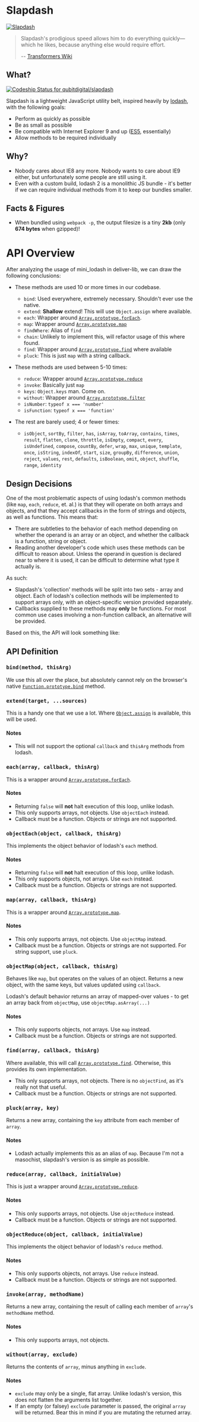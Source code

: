 # Slapdash

[![Slapdash](http://i.imgur.com/bcHchs7.jpg)][slapdash-transformers]

> Slapdash's prodigious speed allows him to do everything quickly—which he likes, because anything else would require effort.
>
> -- [Transformers Wiki][slapdash-transformers]

## What?

[![Codeship Status for qubitdigital/slapdash](https://codeship.com/projects/3775dd10-dd64-0133-6ef5-6a9399c471b8/status?branch=master)][codeship]

Slapdash is a lightweight JavaScript utility belt, inspired heavily by
[lodash][lodash], with the following goals:

 - Perform as quickly as possible
 - Be as small as possible
 - Be compatible with Internet Explorer 9 and up ([ES5][es5], essentially)
 - Allow methods to be required individually

## Why?

 - Nobody cares about IE8 any more. Nobody wants to care about IE9 either, but unfortunately some people are still using it.
 - Even with a custom build, lodash 2 is a monolithic JS bundle - it's better if we can require individual methods from it to keep our bundles smaller.

## Facts & Figures

 - When bundled using `webpack -p`, the output filesize is a tiny **2kb** (only **674 bytes** when gzipped)!

# API Overview

After analyzing the usage of mini_lodash in deliver-lib, we can draw the following conclusions:

 - These methods are used 10 or more times in our codebase.

   - `bind`: Used everywhere, extremely necessary. Shouldn't ever use the native.
   - `extend`: **Shallow** extend! This will use `Object.assign` where available.
   - `each`: Wrapper around [`Array.prototype.forEach`][mdn-Array-forEach].
   - `map`: Wrapper around [`Array.prototype.map`][mdn-Array-map]
   - `findWhere`: Alias of `find`
   - `chain`: Unlikely to implement this, will refactor usage of this where found.
   - `find`: Wrapper around [`Array.prototype.find`][mdn-Array-find] where available
   - `pluck`: This is just `map` with a string callback.

 - These methods are used between 5-10 times:

   - `reduce`: Wrapper around [`Array.prototype.reduce`][mdn-Array-reduce]
   - `invoke`: Basically just `map`
   - `keys`: `Object.keys` man. Come on.
   - `without`: Wrapper around [`Array.prototype.filter`][mdn-Array-filter]
   - `isNumber`: `typeof x === 'number'`
   - `isFunction`: `typeof x === 'function'`

 - The rest are barely used; 4 or fewer times:

   - `isObject`, `sortBy`, `filter`, `has`, `isArray`, `toArray`, `contains`, `times`, `result`, `flatten`, `clone`, `throttle`, `isEmpty`, `compact`, `every`, `isUndefined`, `compose`, `countBy`, `defer`, `wrap`, `max`, `unique`, `template`, `once`, `isString`, `indexOf`, `start`, `size`, `groupBy`, `difference`, `union`, `reject`, `values`, `rest`, `defaults`, `isBoolean`, `omit`, `object`, `shuffle`, `range`, `identity`

## Design Decisions

One of the most problematic aspects of using lodash's common methods (like `map`, `each`, `reduce`, et. al.) is that they will operate on both arrays and objects, and that they accept callbacks in the form of strings and objects, as well as functions. This means that:

 - There are subtleties to the behavior of each method depending on whether the operand is an array or an object, and whether the callback is a function, string or object.
 - Reading another developer's code which uses these methods can be difficult to reason about. Unless the operand in question is declared near to where it is used, it can be difficult to determine what type it actually is.

As such:

 - Slapdash's 'collection' methods will be split into two sets - array and object. Each of lodash's collection methods will be implemented to support arrays only, with an object-specific version provided separately.
 - Callbacks supplied to these methods may **only** be functions. For most common use cases involving a non-function callback, an alternative will be provided.

Based on this, the API will look something like:

## API Definition

### `bind(method, thisArg)`

We use this all over the place, but absolutely cannot rely on the browser's native [`Function.prototype.bind`][mdn-Function-bind] method.

### `extend(target, ...sources)`

This is a handy one that we use a lot. Where [`Object.assign`][mdn-Object-assign] is available, this will be used.

#### Notes

 - This will not support the optional `callback` and `thisArg` methods from lodash.

### `each(array, callback, thisArg)`

This is a wrapper around [`Array.prototype.forEach`][mdn-Array-forEach].

#### Notes

 - Returning `false` will **not** halt execution of this loop, unlike lodash.
 - This only supports arrays, not objects. Use `objectEach` instead.
 - Callback must be a function. Objects or strings are not supported.

### `objectEach(object, callback, thisArg)`

This implements the object behavior of lodash's `each` method.

#### Notes

 - Returning `false` will **not** halt execution of this loop, unlike lodash.
 - This only supports objects, not arrays. Use `each` instead.
 - Callback must be a function. Objects or strings are not supported.

### `map(array, callback, thisArg)`

This is a wrapper around [`Array.prototype.map`][mdn-Array-map].

#### Notes

  - This only supports arrays, not objects. Use `objectMap` instead.
  - Callback must be a function. Objects or strings are not supported. For string support, use `pluck`.

### `objectMap(object, callback, thisArg)`

Behaves like `map`, but operates on the values of an object. Returns a new object, with the same keys, but values updated using `callback`.

Lodash's default behavior returns an array of mapped-over values - to get an array back from `objectMap`, use `objectMap.asArray(...)`

#### Notes

  - This only supports objects, not arrays. Use `map` instead.
  - Callback must be a function. Objects or strings are not supported.

### `find(array, callback, thisArg)`

Where available, this will call [`Array.prototype.find`][mdn-Array-find]. Otherwise, this provides its own
implementation.

  - This only supports arrays, not objects. There is no `objectFind`, as it's really not that useful.
  - Callback must be a function. Objects or strings are not supported.

### `pluck(array, key)`

Returns a new array, containing the `key` attribute from each member of `array`.

#### Notes

  - Lodash actually implements this as an alias of `map`. Because I'm not a masochist, slapdash's version is as simple as possible.

### `reduce(array, callback, initialValue)`

This is just a wrapper around [`Array.prototype.reduce`][mdn-Array-reduce].

#### Notes

  - This only supports arrays, not objects. Use `objectReduce` instead.
  - Callback must be a function. Objects or strings are not supported.

### `objectReduce(object, callback, initialValue)`

This implements the object behavior of lodash's `reduce` method.

#### Notes

  - This only supports objects, not arrays. Use `reduce` instead.
  - Callback must be a function. Objects or strings are not supported.

### `invoke(array, methodName)`

Returns a new array, containing the result of calling each member of `array`'s `methodName` method.

#### Notes

  - This only supports arrays, not objects.

### `without(array, exclude)`

Returns the contents of `array`, minus anything in `exclude`.

#### Notes

  - `exclude` may only be a single, flat array. Unlike lodash's version, this does not flatten the arguments list together.
  - If an empty (or falsey) `exclude` parameter is passed, the original `array` will be returned. Bear this in mind if you are mutating the returned array.

[slapdash-transformers]: http://tfwiki.net/wiki/Slap_Dash
[lodash]: http://lodash.com/
[codeship]: https://codeship.com/projects/144381
[es5]: http://caniuse.com/#search=es5
[mdn-Object-assign]: https://developer.mozilla.org/en/docs/Web/JavaScript/Reference/Global_objects/Object/assign
[mdn-Function-bind]: https://developer.mozilla.org/en/docs/Web/JavaScript/Reference/Global_objects/Function/bind
[mdn-Array-map]: https://developer.mozilla.org/en/docs/Web/JavaScript/Reference/Global_objects/Array/map
[mdn-Array-find]: https://developer.mozilla.org/en/docs/Web/JavaScript/Reference/Global_objects/Array/find
[mdn-Array-filter]: https://developer.mozilla.org/en/docs/Web/JavaScript/Reference/Global_objects/Array/filter
[mdn-Array-reduce]: https://developer.mozilla.org/en/docs/Web/JavaScript/Reference/Global_objects/Array/reduce
[mdn-Array-forEach]: https://developer.mozilla.org/en/docs/Web/JavaScript/Reference/Global_objects/Array/forEach
